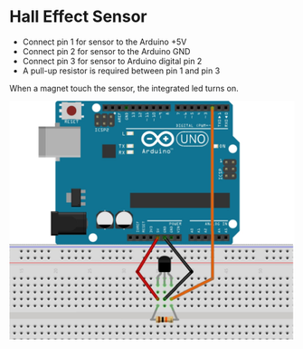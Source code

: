 Hall Effect Sensor
==================

- Connect pin 1 for sensor to the Arduino +5V
- Connect pin 2 for sensor to the Arduino GND
- Connect pin 3 for sensor to Arduino digital pin 2
- A pull-up resistor is required between pin 1 and pin 3

When a magnet touch the sensor, the integrated led turns on.


![Hall effect sensor schematic](./hall_effect_sensor.png)
